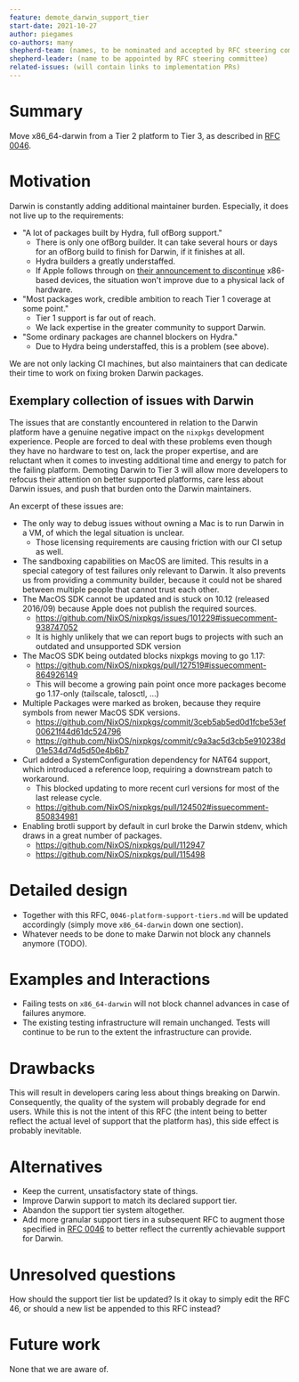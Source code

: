 ```yaml
---
feature: demote_darwin_support_tier
start-date: 2021-10-27
author: piegames
co-authors: many
shepherd-team: (names, to be nominated and accepted by RFC steering committee)
shepherd-leader: (name to be appointed by RFC steering committee)
related-issues: (will contain links to implementation PRs)
---
```


# Summary
[summary]: #summary

Move x86_64-darwin from a Tier 2 platform to Tier 3, as described in [RFC 0046](https://github.com/NixOS/rfcs/blob/master/rfcs/0046-platform-support-tiers.md).

# Motivation
[motivation]: #motivation

Darwin is constantly adding additional maintainer burden. Especially, it does not live up to the requirements:

- "A lot of packages built by Hydra, full ofBorg support."
    - There is only one ofBorg builder. It can take several hours or days for an ofBorg build to finish for Darwin, if it finishes at all.
    - Hydra builders a greatly understaffed.
    - If Apple follows through on [their announcement to discontinue](https://www.businessinsider.com/apple-macbook-pro-discontinued) x86-based devices, the situation won't improve due to a physical lack of hardware.
- "Most packages work, credible ambition to reach Tier 1 coverage at some point."
    - Tier 1 support is far out of reach.
    - We lack expertise in the greater community to support Darwin.
- "Some ordinary packages are channel blockers on Hydra."
    - Due to Hydra being understaffed, this is a problem (see above).

We are not only lacking CI machines, but also maintainers that can dedicate their time to work on fixing broken Darwin packages.

## Exemplary collection of issues with Darwin

The issues that are constantly encountered in relation to the Darwin platform have a genuine negative impact on the `nixpkgs` development experience. People are forced to deal with these problems even though they have no hardware to test on, lack the proper expertise, and are reluctant when it comes to investing additional time and energy to patch for the failing platform. Demoting Darwin to Tier 3 will allow more developers to refocus their attention on better supported platforms, care less about Darwin issues, and push that burden onto the Darwin maintainers.

An excerpt of these issues are:

- The only way to debug issues without owning a Mac is to run Darwin in a VM, of which the legal situation is unclear.
   - Those licensing requirements are causing friction with our CI setup as well.
- The sandboxing capabilities on MacOS are limited. This results in a special category of test failures only relevant to Darwin. It also prevents us from providing a community builder, because it could not be shared between multiple people that cannot trust each other.
- The MacOS SDK cannot be updated and is stuck on 10.12 (released 2016/09) because Apple does not publish the required sources.
    - https://github.com/NixOS/nixpkgs/issues/101229#issuecomment-938747052
    - It is highly unlikely that we can report bugs to projects with such an outdated and unsupported SDK version
- The MacOS SDK being outdated blocks nixpkgs moving to go 1.17:
    - https://github.com/NixOS/nixpkgs/pull/127519#issuecomment-864926149
    - This will become a growing pain point once more packages become go 1.17-only (tailscale, talosctl, …)
- Multiple Packages were marked as broken, because they require symbols from newer MacOS SDK versions.
    - https://github.com/NixOS/nixpkgs/commit/3ceb5ab5ed0d1fcbe53ef00621f44d61dc524796
    - https://github.com/NixOS/nixpkgs/commit/c9a3ac5d3cb5e910238d01e534d74d5d50e4b6b7
- Curl added a SystemConfiguration dependency for NAT64 support, which introduced a reference loop, requiring a downstream patch to workaround.
    - This blocked updating to more recent curl versions for most of the last release cycle.
    - https://github.com/NixOS/nixpkgs/pull/124502#issuecomment-850834981
- Enabling brotli support by default in curl broke the Darwin stdenv, which draws in a great number of packages.
    - https://github.com/NixOS/nixpkgs/pull/112947
    - https://github.com/NixOS/nixpkgs/pull/115498

# Detailed design
[design]: #detailed-design

- Together with this RFC, `0046-platform-support-tiers.md` will be updated accordingly (simply move `x86_64-darwin` down one section).
- Whatever needs to be done to make Darwin not block any channels anymore (TODO).

# Examples and Interactions
[examples-and-interactions]: #examples-and-interactions

- Failing tests on `x86_64-darwin` will not block channel advances in case of failures anymore.
- The existing testing infrastructure will remain unchanged. Tests will continue to be run to the extent the infrastructure can provide.

# Drawbacks
[drawbacks]: #drawbacks
 
This will result in developers caring less about things breaking on Darwin. Consequently, the quality of the system will probably degrade for end users. While this is not the intent of this RFC (the intent being to better reflect the actual level of support that the platform has), this side effect is probably inevitable.

# Alternatives
[alternatives]: #alternatives

- Keep the current, unsatisfactory state of things.
- Improve Darwin support to match its declared support tier.
- Abandon the support tier system altogether.
- Add more granular support tiers in a subsequent RFC to augment those specified in [RFC 0046](https://github.com/NixOS/rfcs/blob/master/rfcs/0046-platform-support-tiers.md) to better reflect the currently achievable support for Darwin.

# Unresolved questions
[unresolved]: #unresolved-questions

How should the support tier list be updated? Is it okay to simply edit the RFC 46, or should a new list be appended to this RFC instead?

# Future work
[future]: #future-work

None that we are aware of.

